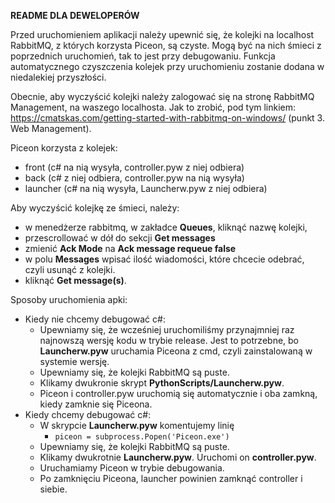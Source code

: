 **README DLA DEWELOPERÓW**

Przed uruchomieniem aplikacji należy upewnić się, że kolejki na localhost RabbitMQ, z których korzysta Piceon, są czyste. Mogą być na nich śmieci z poprzednich uruchomień, tak to jest przy debugowaniu. Funkcja automatycznego czyszczenia kolejek przy uruchomieniu zostanie dodana w niedalekiej przyszłości.

Obecnie, aby wyczyścić kolejki należy zalogować się na stronę RabbitMQ Management, na waszego localhosta. Jak to zrobić, pod tym linkiem:
https://cmatskas.com/getting-started-with-rabbitmq-on-windows/ (punkt 3. Web Management).

Piceon korzysta z kolejek:
- front (c# na nią wysyła, controller.pyw z niej odbiera)
- back (c# z niej odbiera, controller.pyw na nią wysyła)
- launcher (c# na nią wysyła, Launcherw.pyw z niej odbiera)

Aby wyczyścić kolejkę ze śmieci, należy:
- w menedżerze rabbitmq, w zakładce **Queues**, kliknąć nazwę kolejki, 
- przescrollować w dół do sekcji **Get messages** 
- zmienić **Ack Mode** na **Ack message requeue false**
- w polu **Messages** wpisać ilość wiadomości, które chcecie odebrać, czyli usunąć z kolejki.
- kliknąć **Get message(s)**.

Sposoby uruchomienia apki:
- Kiedy nie chcemy debugować c#:
  - Upewniamy się, że wcześniej uruchomiliśmy przynajmniej raz najnowszą wersję kodu w trybie release. Jest to potrzebne, bo **Launcherw.pyw** uruchamia Piceona z cmd, czyli zainstalowaną w systemie wersję.
  - Upewniamy się, że kolejki RabbitMQ są puste.
  - Klikamy dwukronie skrypt **PythonScripts/Launcherw.pyw**.
  - Piceon i controller.pyw uruchomią się automatycznie i oba zamkną, kiedy zamknie się Piceona.
- Kiedy chcemy debugować c#:
  - W skrypcie **Launcherw.pyw** komentujemy linię 
    - <code>piceon = subprocess.Popen('Piceon.exe')</code>
  - Upewniamy się, że kolejki RabbitMQ są puste.
  - Klikamy dwukrotnie **Launcherw.pyw**. Uruchomi on **controller.pyw**.
  - Uruchamiamy Piceon w trybie debugowania.
  - Po zamknięciu Piceona, launcher powinien zamknąć controller i siebie.